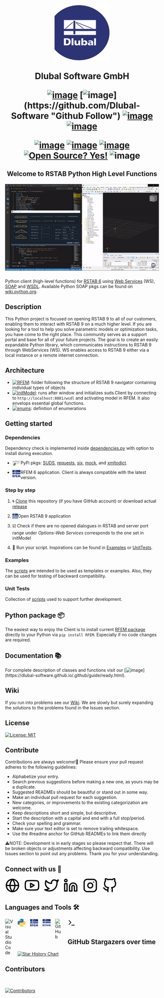<h1 align="center">
<a href="https://www.dlubal.com/en" title="Logo"><img src="https://raw.githubusercontent.com/Dlubal-Software/RSTAB_Python_Client/main/img/logo.png" width="180" height="180" alt="Dlubal Software" /></a>

Dlubal Software GmbH

[![image](https://img.shields.io/twitter/follow/dlubal_en?style=social)](https://twitter.com/dlubal_en "Twitter Follow")
[![image](https://img.shields.io/badge/GitHub-Dlubal_Software-darkblue?logo=github&amp;)](https://github.com/Dlubal-Software "Github Follow")
[![image](https://img.shields.io/badge/http://-dlubal.com-darkblue)](https://www.dlubal.com/en-US "RFEM Latest")
[![image](https://img.shields.io/badge/docs-API-darkblue?logo=read-the-docs&amp;logoColor=white)](https://dlubal-software.github.io/.github/ "RFEM Latest")

[![image](https://img.shields.io/badge/RFEM-v6.0-blue)](https://www.dlubal.com/en/products/rfem-fea-software/what-is-rfem "RFEM")
[![image](https://img.shields.io/badge/RSTAB-v9.0-blue)](https://www.dlubal.com/en/products/rstab-beam-structures/what-is-rstab "RFEM")
[![image](https://img.shields.io/badge/Python-3-blue?logo=python&amp;logoColor=yellow)](https://www.python.org/)
[![Open Source? Yes!](https://badgen.net/badge/Open%20Source%20%3F/Yes%21/blue?icon=github)](https://github.com/Dlubal-Software/RSTAB_Python_Client)
![image](https://img.shields.io/badge/coverage-87%25-green)

</h1>


<h2 align="center">

Welcome to RSTAB Python High Level Functions

<a href="https://www.dlubal.com/en/products/rstab-beam-structures/what-is-rstab" title="API"><img src="./img/2Dtruss.gif" width=550 alt="Tutorial" /></a>
</h2>

Python client (high-level functions) for [RSTAB 6](https://www.dlubal.com/en/products/rstab-beam-structures/what-is-rstab) using [Web Services](https://en.wikipedia.org/wiki/Web_service) (WS), [SOAP](https://cs.wikipedia.org/wiki/SOAP) and [WSDL](https://en.wikipedia.org/wiki/Web_Services_Description_Language). Available Python SOAP pkgs can be found on [wiki.python.org](https://wiki.python.org/moin/WebServices#SOAP).


## Description
This Python project is focused on opening RSTAB 9 to all of our customers, enabling them to interact with RSTAB 9 on a much higher level. If you are looking for a tool to help you solve parametric models or optimization tasks, you have come to the right place. This community serves as a support portal and base for all of your future projects. The goal is to create an easily expandable Python library, which communicates instructions to RSTAB 9 through WebServices (WS). WS enables access to RSTAB 9 either via a local instance or a remote internet connection.

## Architecture

* [![RFEM](https://img.shields.io/badge/RFEM-blue)](/RFEM): folder following the structure of RSTAB 9 navigator containing individual types of objects
* [![initModel](https://img.shields.io/badge/initModel.py-blue)](/RFEM/initModel.py): runs after window and initializes suds.Client by connecting to `http://localhost:8081/wsdl` and activating model in RFEM. It also envelops essential global functions.
* [![enums](https://img.shields.io/badge/enums.py-blue)](/RFEM/enums.py): definition of enumerations



## Getting started

### Dependencies
Dependency check is implemented inside [dependencies.py](RFEM/dependencies.py) with option to install during execution.
* <img align="left" alt="PyPi" width="26px" src="https://raw.githubusercontent.com/Dlubal-Software/RSTAB_Python_Client/main/img/PyPI.png" style="padding-right:1px;">PyPi pkgs: [SUDS](https://github.com/cackharot/suds-py3), [requests](https://docs.python-requests.org/en/master/), [six](https://pypi.org/project/six/), [mock](https://pypi.org/project/mock/), and [xmltodict](https://pypi.org/project/xmltodict/).

* <img align="left" alt="RFEM" width="26px" src="https://raw.githubusercontent.com/Dlubal-Software/RSTAB_Python_Client/main/img/RFEM.png" style="padding-right:1px;">RFEM 6 application. Client is always compatible with the latest version.

### Step by step
1) 🌀 [Clone](https://git-scm.com/book/en/v2/Git-Basics-Getting-a-Git-Repository#:~:text=Cloning%20an%20Existing%20Repository) this repository (if you have GitHub account) or download actual [release](https://github.com/Dlubal-Software/RSTAB_Python_Client/releases)
2) <img align="left" alt="RFEM" width="18px" src="https://raw.githubusercontent.com/Dlubal-Software/RSTAB_Python_Client/main/img/RFEM.png"> Open RSTAB 9 application

3) ☑️ Check if there are no opened dialogues in RSTAB and server port range under *Options-Web Services* corresponds to the one set in initModel
4) 🏃 Run your script. Inspirations can be found in [Examples](/Examples/) or [UnitTests](/UnitTests/).

### Examples
The [scripts](https://github.com/Dlubal-Software/RSTAB_Python_Client/tree/main/Examples) are intended to be used as templates or examples. Also, they can be used for testing of backward compatibility.

### Unit Tests
Collection of [scripts](https://github.com/Dlubal-Software/RSTAB_Python_Client/tree/main/UnitTests) used to support further development.

## Python package 📦
The easiest way to enjoy the Client is to install current [RFEM package](https://pypi.org/project/RFEM/) directly to your Python via `pip install RFEM`. Especially if no code changes are required.

## Documentation 📚
For complete description of classes and functions visit our [![image](https://img.shields.io/badge/GitHub-page-darkblue?logo=github&amp;)](https://dlubal-software.github.io/.github/guide/ready.html).

## Wiki
If you run into problems see our [Wiki](https://github.com/Dlubal-Software/RSTAB_Python_Client/wiki). We are slowly but surely expanding the solutions to the problems found in the Issues section.

## License
[![License: MIT](https://img.shields.io/badge/License-MIT-yellow.svg)](https://opensource.org/licenses/MIT)

## Contribute
Contributions are always welcome!🙂 Please ensure your pull request adheres to the following guidelines:

* Alphabetize your entry.
* Search previous suggestions before making a new one, as yours may be a duplicate.
* Suggested READMEs should be beautiful or stand out in some way.
* Make an individual pull request for each suggestion.
* New categories, or improvements to the existing categorization are welcome.
* Keep descriptions short and simple, but descriptive.
* Start the description with a capital and end with a full stop/period.
* Check your spelling and grammar.
* Make sure your text editor is set to remove trailing whitespace.
* Use the #readme anchor for GitHub READMEs to link them directly

⚠️NOTE: Development is in early stages so please respect that. There will be broken objects or adjustments affecting backward compatibility. Use Issues section to point out any problems. Thank you for your understanding.


## Connect with us 🤝

[![website](https://raw.githubusercontent.com/Dlubal-Software/RSTAB_Python_Client/90dd83267c3d46e9a9736b2659aeb3fb23a838da/img/globe-light.svg)](https://www.dlubal.com/en)
&nbsp;&nbsp;
[![Youtube](https://raw.githubusercontent.com/Dlubal-Software/RSTAB_Python_Client/90dd83267c3d46e9a9736b2659aeb3fb23a838da/img/youtube-light.svg)](https://www.youtube.com/c/DlubalEN)
&nbsp;&nbsp;
[![Twitter](https://raw.githubusercontent.com/Dlubal-Software/RSTAB_Python_Client/90dd83267c3d46e9a9736b2659aeb3fb23a838da/img/twitter-light.svg)](https://twitter.com/dlubal_en)
&nbsp;&nbsp;
[![LinkedIn](https://raw.githubusercontent.com/Dlubal-Software/RSTAB_Python_Client/90dd83267c3d46e9a9736b2659aeb3fb23a838da/img/linkedin-light.svg)](https://de.linkedin.com/company/dlubal-software)
&nbsp;&nbsp;
[![Instagram](https://raw.githubusercontent.com/Dlubal-Software/RSTAB_Python_Client/90dd83267c3d46e9a9736b2659aeb3fb23a838da/img/instagram-light.svg)](https://www.instagram.com/dlubal_software/)
&nbsp;&nbsp;
[![GitHub](https://raw.githubusercontent.com/Dlubal-Software/RSTAB_Python_Client/90dd83267c3d46e9a9736b2659aeb3fb23a838da/img/github-light.svg)](https://github.com/Dlubal-Software)

## Languages and Tools 🛠️

[<img align="left" alt="Visual Studio Code" width="26px" src="https://cdn.jsdelivr.net/gh/devicons/devicon/icons/vscode/vscode-original.svg" style="padding-right:15px;" />](https://code.visualstudio.com/)
[<img align="left" alt="Python" width="26px" src="https://raw.githubusercontent.com/Dlubal-Software/RSTAB_Python_Client/main/img/Python.png" style="padding-right:15px;" />](https://www.python.org/)
[<img align="left" alt="RFEM" width="26px" src="https://raw.githubusercontent.com/Dlubal-Software/RSTAB_Python_Client/main/img/RFEM.png" style="padding-right:15px;" />](https://www.dlubal.com/en/products/rfem-fea-software/what-is-rfem)
[<img align="left" alt="RSTAB" width="26px" src="https://raw.githubusercontent.com/Dlubal-Software/RSTAB_Python_Client/main/img/RSTAB.png" style="padding-right:15px;" />](https://www.dlubal.com/en/products/rstab-beam-structures/what-is-rstab)
[<img align="left" alt="GitHub" width="26px" src="https://user-images.githubusercontent.com/3369400/139448065-39a229ba-4b06-434b-bc67-616e2ed80c8f.png" style="padding-right:15px;" />](https://github.com/Dlubal-Software)
<img align="left" alt="Terminal" width="26px" src="https://raw.githubusercontent.com/Dlubal-Software/RSTAB_Python_Client/90dd83267c3d46e9a9736b2659aeb3fb23a838da/img/terminal-light.svg" style="padding-right:15px;" />
</br>
</br>

## GitHub Stargazers over time

[![Star History Chart](https://api.star-history.com/svg?repos=Dlubal-Software/RSTAB_Python_Client&type=Date)](https://star-history.com/#Dlubal-Software/RSTAB_Python_Client&Date)


## Contributors

</br>

[![Contributors](https://contrib.rocks/image?repo=Dlubal-Software/RSTAB_Python_Client)](https://github.com/Dlubal-Software/RSTAB_Python_Client/graphs/contributors)

